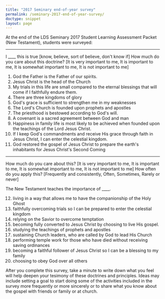 ```yaml
---
title: "2017 Seminary end-of-year survey"
permalink: /seminary-2017-end-of-year-survey/
doctype: snippet
layout: page
---
```


At the end of the LDS Seminary 2017 Student Learning Assessment Packet (New Testament), students were surveyed:

---

I \_\_\_\_ this is true [know, believe, sort of believe, don't know if]
How much do you care about this doctrine? [It is very important to me, It is important to me, It is somewhat important to me, It is not important to me]

1. God the Father is the Father of our spirits.
2. Jesus Christ is the head of the Church
3. My trials in this life are small compared to the eternal blessings that will come if I faithfully endure them.
4. There are three kingdoms of glory
5. God's grace is sufficient to strengthen me in my weaknesses
6. The Lord's Church is founded upon prophets and apostles
7. The priesthood is bestowed according to God's will.
8. A covenant is a sacred agreement between God and man
9. Happiness in family life is most likely to be achieved when founded upon the teachings of the Lord Jesus Christ.
10. If I keep God's commandments and receive His grace through faith in Jesus Christ, I can enter the celestial kingdom.
11. God restored the gospel of Jesus Christ to prepare the earth's inhabitants for Jesus Christ's Second Coming

---

How much do you care about this? [It is very important to me, It is important to me, It is somewhat important to me, It is not important to me]
How often do you apply this? [Frequently and consistently, Often, Sometimes, Rarely or never]

The New Testament teaches the importance of \_\_\_\_.

12. living in a way that allows me to have the companionship of the Holy Ghost
13. faithfully overcoming trials so I can be prepared to enter the celestial kingdom
14. relying on the Savior to overcome temptation
15. becoming fully converted to Jesus Christ by choosing to live His gospel.
16. studying the teachings of prophets and apostles
17. sustaining Church leaders, who are called by God to lead His Church
18. performing temple work for those who have died without receiving saving ordinances
19. becoming a faithful follower of Jesus Christ so I can be a blessing to my family
20. choosing to obey God over all others

After you complete this survey, take a minute to write down what you feel will help deepen your tesimony of these doctrines and principles.  Ideas may include setting a goal to start doing some of the activities included in the survey more frequently or more sincerely or to share what you know about the gospel with friends or family or at church.
